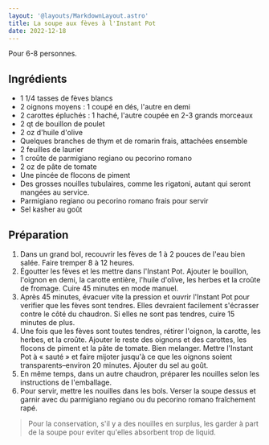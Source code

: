 ```yaml
---
layout: '@layouts/MarkdownLayout.astro'
title: La soupe aux fèves à l'Instant Pot
date: 2022-12-18
---
```


Pour 6-8 personnes.

## Ingrédients

- 1 1/4 tasses de fèves blancs
- 2 oignons moyens : 1 coupé en dés, l'autre en demi
- 2 carottes épluchés : 1 haché, l'autre coupée en 2-3 grands morceaux
- 2 qt de bouillon de poulet
- 2 oz d'huile d'olive
- Quelques branches de thym et de romarin frais, attachées ensemble
- 2 feuilles de laurier
- 1 croûte de parmigiano regiano ou pecorino romano
- 2 oz de pâte de tomate
- Une pincée de flocons de piment
- Des grosses nouilles tubulaires, comme les rigatoni, autant qui seront mangées au service.
- Parmigiano regiano ou pecorino romano frais pour servir
- Sel kasher au goût

## Préparation

1. Dans un grand bol, recouvrir les fèves de 1 à 2 pouces de l'eau bien salée. Faire tremper 8 à 12 heures.
2. Égoutter les fèves et les mettre dans l'Instant Pot. Ajouter le bouillon, l'oignon en demi, la carotte entière, l'huile d'olive, les herbes et la croûte de fromage. Cuire 45 minutes en mode manuel.
3. Après 45 minutes, évacuer vite la pression et ouvrir l'Instant Pot pour verifier que les fèves sont tendres. Elles devraient facilement s'écrasser contre le côté du chaudron. Si elles ne sont pas tendres, cuire 15 minutes de plus.
4. Une fois que les fèves sont toutes tendres, rétirer l'oignon, la carotte, les herbes, et la croûte. Ajouter le reste des oignons et des carottes, les flocons de piment et la pâte de tomate. Bien melanger. Mettre l'Instant Pot à « sauté » et faire mijoter jusqu'à ce que les oignons soient transparents–environ 20 minutes. Ajouter du sel au goût.
5. En même temps, dans un autre chaudron, préparer les nouilles selon les instructions de l'emballage.
6. Pour servir, mettre les nouilles dans les bols. Verser la soupe dessus et garnir avec du parmigiano regiano ou du pecorino romano fraîchement rapé.

> Pour la conservation, s'il y a des nouilles en surplus, les garder à part de la soupe pour eviter qu'elles absorbent trop de liquid.
